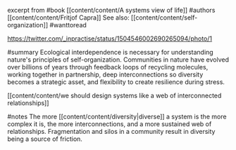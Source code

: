 excerpt from #book [[content/content/A systems view of life]]
#authors [[content/content/Fritjof Capra]]
See also: [[content/content/self-organization]]
#wanttoread 

https://twitter.com/_inpractise/status/1504546002690265094/photo/1

#summary 
Ecological interdependence is necessary for understanding nature's principles of self-organization. Communities in nature have evolved over billions of years through feedback loops of recycling molecules, working together in partnership, deep interconnections so diversity becomes a strategic asset, and flexibility to create resilience during stress.

[[content/content/we should design systems like a web of interconnected relationships]]

#notes 
The more [[content/content/diversity|diverse]] a system is the more complex it is, the more interconnections, and a more sustained web of relationships. Fragmentation and silos in a community result in diversity being a source of friction.

